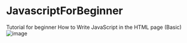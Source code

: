 # JavascriptForBeginner
Tutorial for beginner
How to Write JavaScript in the HTML page (Basic)
![image](https://github.com/ambeshchandra/JavascriptForBeginner/assets/993064/adc9d9ce-0629-47c5-bd4c-efd40c941bd4)

